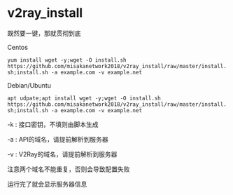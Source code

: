# v2ray_install

既然要一键，那就贯彻到底

Centos

`
yum install wget -y;wget -O install.sh https://github.com/misakanetwork2018/v2ray_install/raw/master/install.sh;install.sh -a example.com -v example.net
`

Debian/Ubuntu

`
apt udpate;apt install wget -y;wget -O install.sh https://github.com/misakanetwork2018/v2ray_install/raw/master/install.sh;install.sh -a example.com -v example.net
`

-k : 接口密钥，不填则由脚本生成

-a : API的域名，请提前解析到服务器

-v : V2Ray的域名，请提前解析到服务器

注意两个域名不能重复，否则会导致配置失败

运行完了就会显示服务器信息
